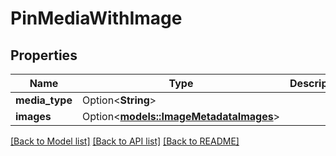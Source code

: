 # PinMediaWithImage

## Properties

Name | Type | Description | Notes
------------ | ------------- | ------------- | -------------
**media_type** | Option<**String**> |  | [optional]
**images** | Option<[**models::ImageMetadataImages**](ImageMetadata_images.md)> |  | [optional]

[[Back to Model list]](../README.md#documentation-for-models) [[Back to API list]](../README.md#documentation-for-api-endpoints) [[Back to README]](../README.md)


